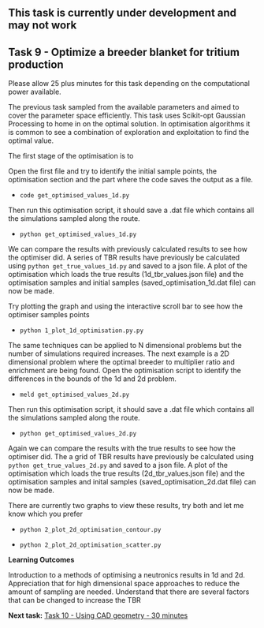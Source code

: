 
## This task is currently under development and may not work

## <a name="task9"></a>Task 9 - Optimize a breeder blanket for tritium production

Please allow 25 plus minutes for this task depending on the computational power available.

The previous task sampled from the available parameters and aimed to cover the parameter space efficiently. This task uses  Scikit-opt Gaussian Processing to home in on the optimal solution. In optimisation algorithms it is common to see a combination of exploration and exploitation to find the optimal value.

The first stage of the optimisation is to 

Open the first file and try to identify the initial sample points, the optimisation section and the part where the code saves the output as a file.

- ```code get_optimised_values_1d.py```

Then run this optimisation script, it should save a .dat file which contains all the simulations sampled along the route.

- ```python get_optimised_values_1d.py```

We can compare the results with previously calculated results to see how the optimiser did. A series of TBR results have previously be calculated using ```python get_true_values_1d.py``` and saved to a json file. A plot of the optimisation which loads the true results (1d_tbr_values.json file) and the optimisation samples and initial samples (saved_optimisation_1d.dat file) can now be made.

Try plotting the graph and using the interactive scroll bar to see how the optimiser samples points 

- ```python 1_plot_1d_optimisation.py.py```

The same techniques can be applied to N dimensional problems but the number of simulations required increases. The next example is a 2D dimensional problem where the optimal breeder to multiplier ratio and enrichment are being found. Open the optimisation script to identify the differences in the bounds of the 1d and 2d problem.

- ```meld get_optimised_values_2d.py```

Then run this optimisation script, it should save a .dat file which contains all the simulations sampled along the route.

- ```python get_optimised_values_2d.py```

Again we can compare the results with the true results to see how the optimiser did. The a grid of TBR results have previously be calculated using ```python get_true_values_2d.py``` and saved to a json file. A plot of the optimisation which loads the true results (2d_tbr_values.json file) and the optimisation samples and inital samples (saved_optimisation_2d.dat file) can now be made.

There are currently two graphs to view these results, try both and let me know which you prefer

- ```python 2_plot_2d_optimisation_contour.py```

- ```python 2_plot_2d_optimisation_scatter.py```



**Learning Outcomes**

Introduction to a methods of optimising a neutronics results in 1d and 2d.
Appreciation that for high dimensional space approaches to reduce the amount of sampling are needed.
Understand that there are several factors that can be changed to increase the TBR

**Next task:** [Task 10 - Using CAD geometry - 30 minutes](https://github.com/ukaea/openmc_workshop/tree/master/tasks/task_10)